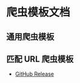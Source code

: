 # 爬虫模板文档

## 通用爬虫模板

<!-- ${Scraper_Universal} -->

## 匹配 URL 爬虫模板

- [GitHub Release](./scraper/GitHub_Release.md)
<!-- ${Scraper_URL} -->
